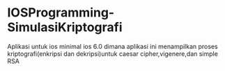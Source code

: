 IOSProgramming-SimulasiKriptografi
====================================

Aplikasi untuk ios minimal ios 6.0 dimana aplikasi ini menampilkan proses kriptografi(enkripsi dan dekripsi)untuk caesar cipher,vigenere,dan simple RSA
